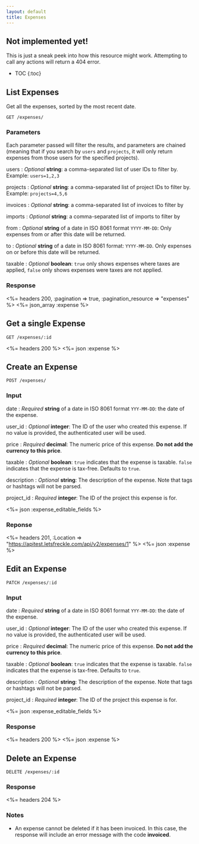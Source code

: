 ```yaml
---
layout: default
title: Expenses
---
```



<div class="note warning sticky">
  <h2>Not implemented yet!</h2>
  <p>This is just a sneak peek into how this resource might work. Attempting to call any actions will return a 404 error.</p>
</div>

* TOC
{:toc}

## List Expenses

Get all the expenses, sorted by the most recent date.

~~~
GET /expenses/
~~~

### Parameters

Each parameter passed will filter the results, and parameters are chained (meaning that if you search by `users` and `projects`, it will only return expenses from those users for the specified projects).

users
: *Optional* **string**: a comma-separated list of user IDs to filter by.
Example: `users=1,2,3`

projects
: *Optional* **string**: a comma-separated list of project IDs to filter by.
Example: `projects=4,5,6`

invoices
: *Optional* **string**: a comma-separated list of invoices to filter by

imports
: *Optional* **string**: a comma-separated list of imports to filter by

from
: *Optional* **string** of a date in ISO 8061 format `YYYY-MM-DD`: Only expenses from or after this date will be returned.

to
: *Optional* **string** of a date in ISO 8061 format: `YYYY-MM-DD`. Only expenses on or before this date will be returned.

taxable
: *Optional* **boolean**: `true` only shows expenses where taxes are applied, `false` only shows expenses were taxes are not applied.

### Response

<%= headers 200, :pagination => true, :pagination_resource => "expenses" %>
<%= json_array :expense %>

## Get a single Expense

~~~
GET /expenses/:id
~~~

<%= headers 200 %>
<%= json :expense %>

## Create an Expense

~~~
POST /expenses/
~~~

### Input

date
: *Required* **string** of a date in ISO 8061 format `YYY-MM-DD`: the date of the expense.

user_id
: *Optional* **integer**: The ID of the user who created this expense. If no value is provided, the authenticated user will be used.

price
: *Required* **decimal**: The numeric price of this expense. **Do not add the currency to this price**.

taxable
: *Optional* **boolean**: `true` indicates that the expense is taxable. `false` indicates that the expense is tax-free. Defaults to `true`.

description
: *Optional* **string**: The description of the expense. Note that tags or hashtags will not be parsed.

project_id
: *Required* **integer**: The ID of the project this expense is for.

<%= json :expense_editable_fields %>

### Reponse

<%= headers 201, :Location => "https://apitest.letsfreckle.com/api/v2/expenses/1" %>
<%= json :expense %>

## Edit an Expense

~~~
PATCH /expenses/:id
~~~

### Input

date
: *Required* **string** of a date in ISO 8061 format `YYY-MM-DD`: the date of the expense.

user_id
: *Optional* **integer**: The ID of the user who created this expense. If no value is provided, the authenticated user will be used.

price
: *Required* **decimal**: The numeric price of this expense. **Do not add the currency to this price**.

taxable
: *Optional* **boolean**: `true` indicates that the expense is taxable. `false` indicates that the expense is tax-free. Defaults to `true`.

description
: *Optional* **string**: The description of the expense. Note that tags or hashtags will not be parsed.

project_id
: *Required* **integer**: The ID of the project this expense is for.

<%= json :expense_editable_fields %>

### Response

<%= headers 200 %>
<%= json :expense %>

## Delete an Expense

~~~
DELETE /expenses/:id
~~~

### Response

<%= headers 204 %>

### Notes

* An expense cannot be deleted if it has been invoiced. In this case, the response will include an error message with the code **invoiced**.